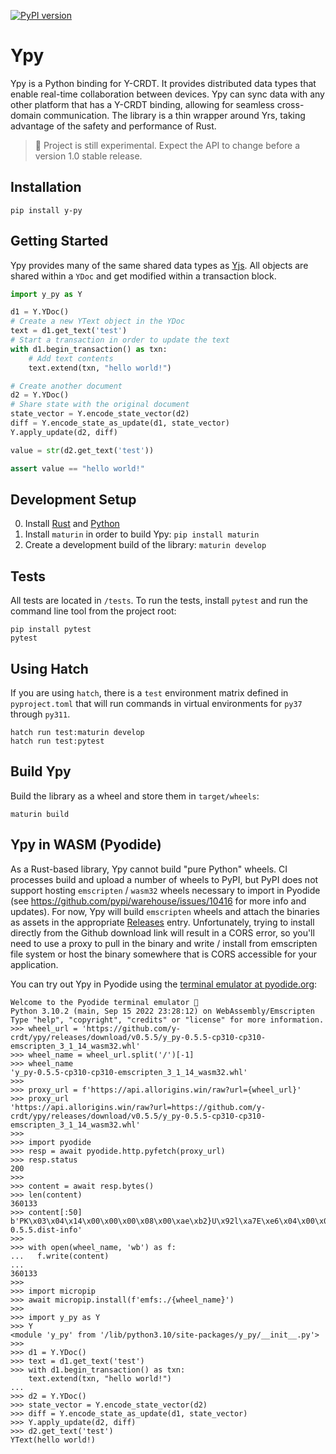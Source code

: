 [![PyPI version](https://badge.fury.io/py/y-py.svg)](https://badge.fury.io/py/y-py)

# Ypy

Ypy is a Python binding for Y-CRDT. It provides distributed data types that enable real-time collaboration between devices. Ypy can sync data with any other platform that has a Y-CRDT binding, allowing for seamless cross-domain communication. The library is a thin wrapper around Yrs, taking advantage of the safety and performance of Rust.

> 🧪 Project is still experimental. Expect the API to change before a version 1.0 stable release.

## Installation

```
pip install y-py
```

## Getting Started

Ypy provides many of the same shared data types as [Yjs](https://docs.yjs.dev/). All objects are shared within a `YDoc` and get modified within a transaction block.

```python
import y_py as Y

d1 = Y.YDoc()
# Create a new YText object in the YDoc
text = d1.get_text('test')
# Start a transaction in order to update the text
with d1.begin_transaction() as txn:
    # Add text contents
    text.extend(txn, "hello world!")

# Create another document
d2 = Y.YDoc()
# Share state with the original document
state_vector = Y.encode_state_vector(d2)
diff = Y.encode_state_as_update(d1, state_vector)
Y.apply_update(d2, diff)

value = str(d2.get_text('test'))

assert value == "hello world!"
```

## Development Setup

0. Install [Rust](https://www.rust-lang.org/tools/install) and [Python](https://www.python.org/downloads/)
1. Install `maturin` in order to build Ypy: `pip install maturin`
2. Create a development build of the library: `maturin develop`

## Tests

All tests are located in `/tests`. To run the tests, install `pytest` and run the command line tool from the project root:

```
pip install pytest
pytest
```

## Using Hatch

If you are using `hatch`, there is a `test` environment matrix defined in `pyproject.toml` that will run commands in virtual environments for `py37` through `py311`.

```
hatch run test:maturin develop
hatch run test:pytest
```

## Build Ypy 

Build the library as a wheel and store them in `target/wheels`:

```
maturin build
```

## Ypy in WASM (Pyodide)

As a Rust-based library, Ypy cannot build "pure Python" wheels. CI processes build and upload a number of wheels to PyPI, but PyPI does not support hosting `emscripten` / `wasm32` wheels necessary to import in Pyodide (see https://github.com/pypi/warehouse/issues/10416 for more info and updates). For now, Ypy will build `emscripten` wheels and attach the binaries as assets in the appropriate [Releases](https://github.com/y-crdt/ypy/releases) entry. Unfortunately, trying to install directly from the Github download link will result in a CORS error, so you'll need to use a proxy to pull in the binary and write / install from emscripten file system or host the binary somewhere that is CORS accessible for your application.

You can try out Ypy in Pyodide using the [terminal emulator at pyodide.org](https://pyodide.org/en/stable/console.html):

```
Welcome to the Pyodide terminal emulator 🐍
Python 3.10.2 (main, Sep 15 2022 23:28:12) on WebAssembly/Emscripten
Type "help", "copyright", "credits" or "license" for more information.
>>> wheel_url = 'https://github.com/y-crdt/ypy/releases/download/v0.5.5/y_py-0.5.5-cp310-cp310-emscripten_3_1_14_wasm32.whl'
>>> wheel_name = wheel_url.split('/')[-1]
>>> wheel_name
'y_py-0.5.5-cp310-cp310-emscripten_3_1_14_wasm32.whl'
>>> 
>>> proxy_url = f'https://api.allorigins.win/raw?url={wheel_url}'
>>> proxy_url
'https://api.allorigins.win/raw?url=https://github.com/y-crdt/ypy/releases/download/v0.5.5/y_py-0.5.5-cp310-cp310-emscripten_3_1_14_wasm32.whl'
>>> 
>>> import pyodide
>>> resp = await pyodide.http.pyfetch(proxy_url)
>>> resp.status
200
>>> 
>>> content = await resp.bytes()
>>> len(content)
360133
>>> content[:50]
b'PK\x03\x04\x14\x00\x00\x00\x08\x00\xae\xb2}U\x92l\xa7E\xe6\x04\x00\x00u\t\x00\x00\x1d\x00\x00\x00y_py-0.5.5.dist-info'
>>>
>>> with open(wheel_name, 'wb') as f:
...   f.write(content)
... 
360133
>>> 
>>> import micropip
>>> await micropip.install(f'emfs:./{wheel_name}')
>>> 
>>> import y_py as Y
>>> Y
<module 'y_py' from '/lib/python3.10/site-packages/y_py/__init__.py'>
>>> 
>>> d1 = Y.YDoc()
>>> text = d1.get_text('test')
>>> with d1.begin_transaction() as txn:
    text.extend(txn, "hello world!")
... 
>>> d2 = Y.YDoc()
>>> state_vector = Y.encode_state_vector(d2)
>>> diff = Y.encode_state_as_update(d1, state_vector)
>>> Y.apply_update(d2, diff)
>>> d2.get_text('test')
YText(hello world!)
```